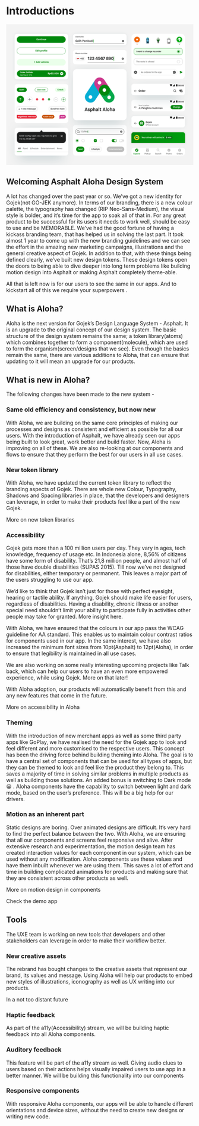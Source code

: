 # Introductions 

![Alt text](image-25.png)

## Welcoming Asphalt Aloha Design System

A lot has changed over the past year or so. We’ve got a new identity for Gojek(not GO-JEK anymore). In terms of our branding, there is a new colour palette, the typography has changed (RIP Neo-Sans-Medium), the visual style is bolder, and it’s time for the app to soak all of that in. For any great product to be successful for its users it needs to work well, should be easy to use and be MEMORABLE. We’ve had the good fortune of having a kickass branding team, that has helped us in solving the last part. It took almost 1 year to come up with the new branding guidelines and we can see the effort in the amazing new marketing campaigns, illustrations and the general creative aspect of Gojek. In addition to that, with these things being defined clearly, we’ve built new design tokens. These design tokens open the doors to being able to dive deeper into long term problems like building motion design into Asphalt or making Asphalt completely theme-able. 

All that is left now is for our users to see the same in our apps. And to kickstart all of this we require your superpowers . 

## What is Aloha?
Aloha is the next version for Gojek’s Design Language System - Asphalt. It is an upgrade to the original concept of our design system. The basic structure of the design system remains the same; a token library(atoms) which combines together to form a component(molecule), which are used to form the organism(screen/designs that we see). Even though the basics remain the same, there are various additions to Aloha, that can ensure that updating to it will mean an upgrade for our products.

## What is new in Aloha?
The following changes have been made to the new system -

### Same old efficiency and consistency, but now new
With Aloha, we are building on the same core principles of making our processes and designs as consistent and efficient as possible for all our users. With the introduction of Asphalt, we have already seen our apps being built to look great, work better and build faster. Now, Aloha is improving on all of these. We are also re-looking at our components and flows to ensure that they perform the best for our users in all use cases. 

### New token library
With Aloha, we have updated the current token library to reflect the branding aspects of Gojek. There are whole new Colour, Typography, Shadows and Spacing libraries in place, that the developers and designers can leverage, in order to make their products feel like a part of the new Gojek.

More on new token libraries

### Accessibility
Gojek gets more than a 100 million users per day. They vary in ages, tech knowledge, frequency of usage etc. In Indonesia alone, 8,56% of citizens have some form of disability. That’s 21,8 million people, and almost half of those have double disabilities (SUPAS 2015). Till now we’ve not designed for disabilities, either temporary or permanent. This leaves a major part of the users struggling to use our app.

We’d like to think that Gojek isn’t just for those with perfect eyesight, hearing or tactile ability. If anything, Gojek should make life easier for users, regardless of disabilities. Having a disability, chronic illness or another special need shouldn’t limit your ability to participate fully in activities other people may take for granted. More insight here.

With Aloha, we have ensured that the colours in our app pass the WCAG guideline for AA standard. This enables us to maintain colour contrast ratios for components used in our app. In the same interest, we have also increased the minimum font sizes from 10pt(Asphalt) to 12pt(Aloha), in order to ensure that legibility is maintained in all use cases. 

We are also working on some really interesting upcoming projects like Talk back, which can help our users to have an even more empowered experience, while using Gojek. More on that later!

With Aloha adoption, our products will automatically benefit from this and any new features that come in the future.

More on accessibility in Aloha

### Theming
With the introduction of new merchant apps as well as some third party apps like GoPlay, we have realised the need for the Gojek app to look and feel different and more customised to the respective users. This concept has been the driving force behind building theming into Aloha. The goal is to have a central set of components that can be used for all types of apps, but they can be themed to look and feel like the product they belong to. This saves a majority of time in solving similar problems in multiple products as well as building those solutions. An added bonus is switching to Dark mode :grinning: . Aloha components have the capability to switch between light and dark mode, based on the user’s preference. This will be a big help for our drivers.

### Motion as an inherent part
Static designs are boring. Over animated designs are difficult. It’s very hard to find the perfect balance between the two. With Aloha, we are ensuring that all our components and screens feel responsive and alive. After extensive research and experimentation, the motion design team has created interaction values for each component in our system, which can be used without any modification. Aloha components use these values and have them inbuilt whenever we are using them. This saves a lot of effort and time in building complicated animations for products and making sure that they are consistent across other products as well.

More on motion design in components

Check the demo app 

## Tools
The UXE team is working on new tools that developers and other stakeholders can leverage in order to make their workflow better.

### New creative assets
The rebrand has bought changes to the creative assets that represent our brand, its values and message. Using Aloha will help our products to embed new styles of illustrations, iconography as well as UX writing into our products.

In a not too distant future
### Haptic feedback
As part of the a11y(Accessibility) stream, we will be building haptic feedback into all Aloha components.

### Auditory feedback
This feature will be part of the a11y stream as well. Giving audio clues to users based on their actions helps visually impaired users to use app in a better manner. We will be building this functionality into our components

### Responsive components
With responsive Aloha components, our apps will be able to handle different orientations and device sizes, without the need to create new designs or writing new code.